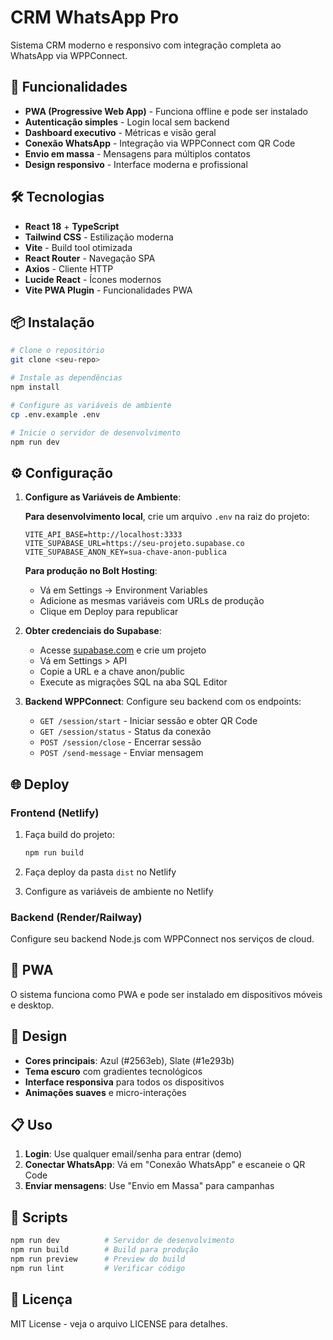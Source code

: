 # CRM WhatsApp Pro

Sistema CRM moderno e responsivo com integração completa ao WhatsApp via WPPConnect.

## 🚀 Funcionalidades

- **PWA (Progressive Web App)** - Funciona offline e pode ser instalado
- **Autenticação simples** - Login local sem backend
- **Dashboard executivo** - Métricas e visão geral
- **Conexão WhatsApp** - Integração via WPPConnect com QR Code
- **Envio em massa** - Mensagens para múltiplos contatos
- **Design responsivo** - Interface moderna e profissional

## 🛠️ Tecnologias

- **React 18** + **TypeScript**
- **Tailwind CSS** - Estilização moderna
- **Vite** - Build tool otimizada
- **React Router** - Navegação SPA
- **Axios** - Cliente HTTP
- **Lucide React** - Ícones modernos
- **Vite PWA Plugin** - Funcionalidades PWA

## 📦 Instalação

```bash
# Clone o repositório
git clone <seu-repo>

# Instale as dependências
npm install

# Configure as variáveis de ambiente
cp .env.example .env

# Inicie o servidor de desenvolvimento
npm run dev
```

## ⚙️ Configuração

1. **Configure as Variáveis de Ambiente**: 

   **Para desenvolvimento local**, crie um arquivo `.env` na raiz do projeto:
   ```
   VITE_API_BASE=http://localhost:3333
   VITE_SUPABASE_URL=https://seu-projeto.supabase.co
   VITE_SUPABASE_ANON_KEY=sua-chave-anon-publica
   ```

   **Para produção no Bolt Hosting**:
   - Vá em Settings → Environment Variables
   - Adicione as mesmas variáveis com URLs de produção
   - Clique em Deploy para republicar

2. **Obter credenciais do Supabase**:
   - Acesse [supabase.com](https://supabase.com) e crie um projeto
   - Vá em Settings > API
   - Copie a URL e a chave anon/public
   - Execute as migrações SQL na aba SQL Editor

3. **Backend WPPConnect**: Configure seu backend com os endpoints:
   - `GET /session/start` - Iniciar sessão e obter QR Code
   - `GET /session/status` - Status da conexão
   - `POST /session/close` - Encerrar sessão
   - `POST /send-message` - Enviar mensagem

## 🌐 Deploy

### Frontend (Netlify)

1. Faça build do projeto:
   ```bash
   npm run build
   ```

2. Faça deploy da pasta `dist` no Netlify

3. Configure as variáveis de ambiente no Netlify

### Backend (Render/Railway)

Configure seu backend Node.js com WPPConnect nos serviços de cloud.

## 📱 PWA

O sistema funciona como PWA e pode ser instalado em dispositivos móveis e desktop.

## 🎨 Design

- **Cores principais**: Azul (#2563eb), Slate (#1e293b)
- **Tema escuro** com gradientes tecnológicos
- **Interface responsiva** para todos os dispositivos
- **Animações suaves** e micro-interações

## 📋 Uso

1. **Login**: Use qualquer email/senha para entrar (demo)
2. **Conectar WhatsApp**: Vá em "Conexão WhatsApp" e escaneie o QR Code
3. **Enviar mensagens**: Use "Envio em Massa" para campanhas

## 🔧 Scripts

```bash
npm run dev          # Servidor de desenvolvimento
npm run build        # Build para produção
npm run preview      # Preview do build
npm run lint         # Verificar código
```

## 📄 Licença

MIT License - veja o arquivo LICENSE para detalhes.